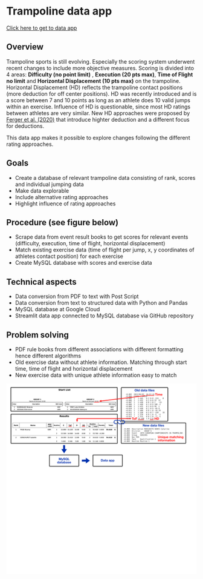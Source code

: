 # Trampoline data app
[Click here to get to data app ](http://portfolio.falko.in)
## Overview
Trampoline sports is still evolving. Especially the scoring system underwent recent changes to include more objective measures. Scoring is divided into 4 areas: **Difficulty (no point limit)** , **Execution (20 pts max)**, **Time of Flight no limit** and **Horizontal Displacement (10 pts max)** on the trampoline. Horizontal Displacement (HD) reflects the trampoline contact positions (more deduction for off center positions). HD was recently introduced and is a score between 7 and 10 points as long as an athlete does 10 valid jumps within an exercise. Influence of HD is questionable, since most HD ratings between athletes are very similar. New HD approaches were proposed by [Ferger et al. (2020)](https://www.google.com/url?sa=t&rct=j&q=&esrc=s&source=web&cd=&cad=rja&uact=8&ved=2ahUKEwig1cH9vNH6AhUMQ_EDHVMFA0QQFnoECAcQAQ&url=https%3A%2F%2Fwww.researchgate.net%2Fpublication%2F343417147_ESTIMATING_HORIZONTAL_DISPLACEMENT_DEDUCTION_IN_TRAMPOLINE_GYMNASTICS_BY_MEANS_OF_CONSTANT_AND_VARIABLE_ERRORS_OF_LANDING_POSITIONS_A_NEW_GOLD_STANDARD&usg=AOvVaw0RweZ0hwnE3C1qCi6r74j_) that introduce highter deduction and a different focus for deductions. 
 
This data app makes it possible to explore changes following the different rating approaches.

## Goals
  
- Create a database of relevant trampoline data consisting of rank, scores and individual jumping data
- Make data explorable
- Include alternative rating approaches
- Highlight influence of rating approaches

## Procedure (see figure below)

- Scrape data from event result books to get scores for relevant events (difficulty, execution, time of flight, horizontal displacement)
- Match existing exercise data (time of flight per jump, x, y coordinates of athletes contact position) for each exercise 
- Create MySQL database with scores and exercise data

## Technical aspects
- Data conversion from PDF to text with Post Script
- Data conversion from text to structured data with Python and Pandas
- MySQL database at Google Cloud
- Streamlit data app connected to MySQL database via GitHub repository

## Problem solving
- PDF rule books from different associations with different formatting hence different algorithms
- Old exercise data without athlete information. Matching through start time, time of flight and horizontal displacement
- New exercise data with unique athlete information easy to match


![Procedure](tech_exp.png)

